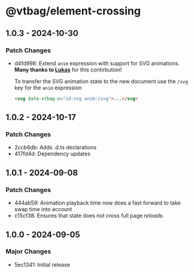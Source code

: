 # @vtbag/element-crossing

## 1.0.3 - 2024-10-30 

### Patch Changes

- d4fd998: Extend `anim` expression with support for SVG animations.\
  **Many thanks to [Lukas](https://github.com/trombach)** for this contirbution!
  
  To transfer the SVG animation state to the new document use the `/svg` key for the `anim` expression

  ```html
  <svg data-vtbag-x="id:svg anim:/svg">...</svg>
  ```

## 1.0.2 - 2024-10-17

### Patch Changes

- 2ccb6db: Adds .d.ts declarations
- 417fd4d: Dependency updates

## 1.0.1 - 2024-09-08

### Patch Changes

- 444ab59: Animation playback time now does a fast forward to take swap time into account
- c15cf38: Ensures that state does not cross full page _reloads_.

## 1.0.0 - 2024-09-05

### Major Changes

- 5ec1341: Initial release
